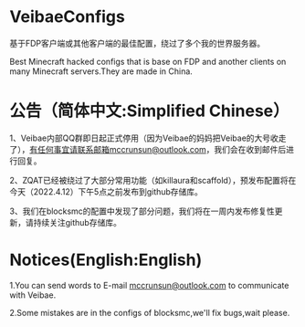 # VeibaeConfigs
基于FDP客户端或其他客户端的最佳配置，绕过了多个我的世界服务器。

Best Minecraft hacked configs that is base on FDP and another clients on many Minecraft servers.They are made in China.

# 公告（简体中文:Simplified Chinese）
1、Veibae内部QQ群即日起正式停用（因为Veibae的妈妈把Veibae的大号收走了），有任何事宜请联系邮箱mccrunsun@outlook.com，我们会在收到邮件后进行回复。

2、ZQAT已经被绕过了大部分常用功能（如killaura和scaffold），预发布配置将在今天（2022.4.12）下午5点之前发布到github存储库。

3、我们在blocksmc的配置中发现了部分问题，我们将在一周内发布修复性更新，请持续关注github存储库。

# Notices(English:English)
1.You can send words to E-mail mccrunsun@outlook.com to communicate with Veibae.

2.Some mistakes are in the configs of blocksmc,we'll fix bugs,wait please.
